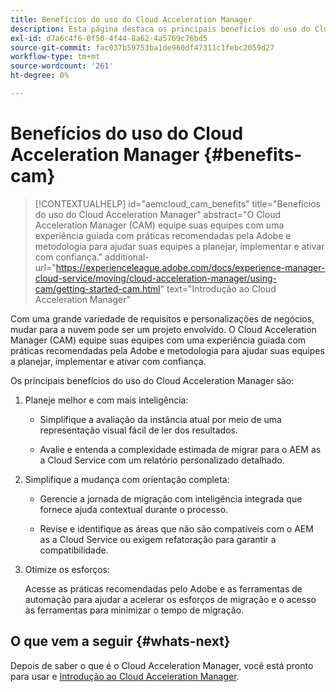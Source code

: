 ```yaml
---
title: Benefícios do uso do Cloud Acceleration Manager
description: Esta página destaca os principais benefícios do uso do Cloud Acceleration Manager.
exl-id: d7a6c4f6-0f50-4f44-8a62-4a5769c76bd5
source-git-commit: fac037b59753ba1de960df47311c1febc2059d27
workflow-type: tm+mt
source-wordcount: '261'
ht-degree: 0%

---
```


# Benefícios do uso do Cloud Acceleration Manager {#benefits-cam}

>[!CONTEXTUALHELP]
>id="aemcloud_cam_benefits"
>title="Benefícios do uso do Cloud Acceleration Manager"
>abstract="O Cloud Acceleration Manager (CAM) equipe suas equipes com uma experiência guiada com práticas recomendadas pela Adobe e metodologia para ajudar suas equipes a planejar, implementar e ativar com confiança."
>additional-url="https://experienceleague.adobe.com/docs/experience-manager-cloud-service/moving/cloud-acceleration-manager/using-cam/getting-started-cam.html" text="Introdução ao Cloud Acceleration Manager"

Com uma grande variedade de requisitos e personalizações de negócios, mudar para a nuvem pode ser um projeto envolvido. O Cloud Acceleration Manager (CAM) equipe suas equipes com uma experiência guiada com práticas recomendadas pela Adobe e metodologia para ajudar suas equipes a planejar, implementar e ativar com confiança.

Os principais benefícios do uso do Cloud Acceleration Manager são:

1. Planeje melhor e com mais inteligência:

   * Simplifique a avaliação da instância atual por meio de uma representação visual fácil de ler dos resultados.

   * Avalie e entenda a complexidade estimada de migrar para o AEM as a Cloud Service com um relatório personalizado detalhado.

1. Simplifique a mudança com orientação completa:

   * Gerencie a jornada de migração com inteligência integrada que fornece ajuda contextual durante o processo.

   * Revise e identifique as áreas que não são compatíveis com o AEM as a Cloud Service ou exigem refatoração para garantir a compatibilidade.

1. Otimize os esforços:

   Acesse as práticas recomendadas pelo Adobe e as ferramentas de automação para ajudar a acelerar os esforços de migração e o acesso às ferramentas para minimizar o tempo de migração.

## O que vem a seguir {#whats-next}

Depois de saber o que é o Cloud Acceleration Manager, você está pronto para usar e [Introdução ao Cloud Acceleration Manager](https://experienceleague.adobe.com/docs/experience-manager-cloud-service/moving/cloud-acceleration-manager/using-cam/getting-started-cam.html?lang=en).
